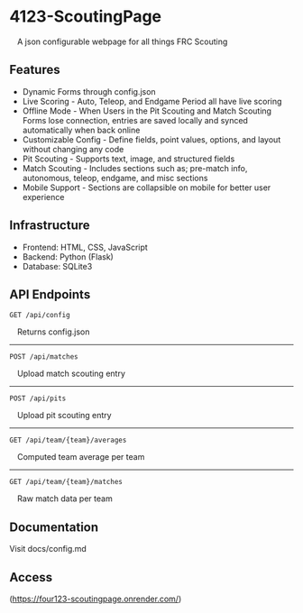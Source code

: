 # 4123-ScoutingPage
&emsp;A json configurable webpage for all things FRC Scouting

## Features
* Dynamic Forms through config.json
* Live Scoring - Auto, Teleop, and Endgame Period all have live scoring
* Offline Mode - When Users in the Pit Scouting and Match Scouting Forms lose connection, entries are saved locally and synced automatically when back online
* Customizable Config - Define fields, point values, options, and layout without changing any code
* Pit Scouting - Supports text, image, and structured fields
* Match Scouting - Includes sections such as; pre-match info, autonomous, teleop, endgame, and misc sections
* Mobile Support - Sections are collapsible on mobile for better user experience

## Infrastructure
* Frontend: HTML, CSS, JavaScript
* Backend: Python (Flask)
* Database: SQLite3

## API Endpoints
```
GET /api/config
```
&emsp;Returns config.json

---
```
POST /api/matches
```
&emsp;Upload match scouting entry

---
```
POST /api/pits
```
&emsp;Upload pit scouting entry

---
```
GET /api/team/{team}/averages
```
&emsp;Computed team average per team

---
```
GET /api/team/{team}/matches
```
&emsp;Raw match data per team

## Documentation
Visit docs/config.md

## Access
(https://four123-scoutingpage.onrender.com/)
